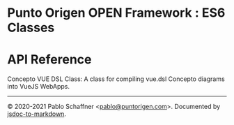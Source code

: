 # Punto Origen OPEN Framework : ES6 Classes

# API Reference
Concepto VUE DSL Class: A class for compiling vue.dsl Concepto diagrams into VueJS WebApps.


* * *

&copy; 2020-2021 Pablo Schaffner &lt;pablo@puntorigen.com&gt;.
Documented by [jsdoc-to-markdown](https://github.com/jsdoc2md/jsdoc-to-markdown).